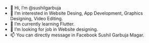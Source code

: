 - 👋 Hi, I’m @sushilgarbuja
- 👀 I’m interested in Website Desing, App Development, Graphics Designing, Video Editing.
- 🌱 I’m currently learning Flutter.
- 💞️ I’m looking for job in Website designing.
- 📫 You can directly message in Facebook Sushil Garbuja Magar.

<!---
sushilgarbuja/sushilgarbuja is a ✨ special ✨ repository because its `README.md` (this file) appears on your GitHub profile.
You can click the Preview link to take a look at your changes.
--->
